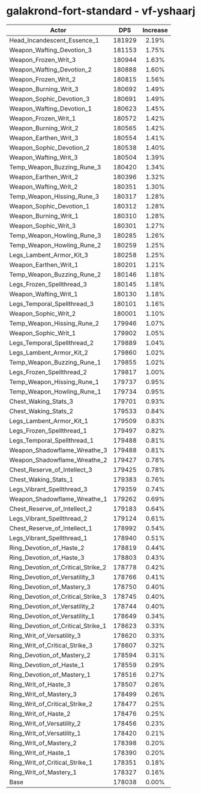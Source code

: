 # galakrond-fort-standard - vf-yshaarj
| Actor | DPS | Increase |
|---|:---:|:---:|
|Head_Incandescent_Essence_1|181929|2.19%|
|Weapon_Wafting_Devotion_3|181153|1.75%|
|Weapon_Frozen_Writ_3|180944|1.63%|
|Weapon_Wafting_Devotion_2|180888|1.60%|
|Weapon_Frozen_Writ_2|180815|1.56%|
|Weapon_Burning_Writ_3|180692|1.49%|
|Weapon_Sophic_Devotion_3|180691|1.49%|
|Weapon_Wafting_Devotion_1|180623|1.45%|
|Weapon_Frozen_Writ_1|180572|1.42%|
|Weapon_Burning_Writ_2|180565|1.42%|
|Weapon_Earthen_Writ_3|180554|1.41%|
|Weapon_Sophic_Devotion_2|180538|1.40%|
|Weapon_Wafting_Writ_3|180504|1.39%|
|Temp_Weapon_Buzzing_Rune_3|180420|1.34%|
|Weapon_Earthen_Writ_2|180396|1.32%|
|Weapon_Wafting_Writ_2|180351|1.30%|
|Temp_Weapon_Hissing_Rune_3|180317|1.28%|
|Weapon_Sophic_Devotion_1|180312|1.28%|
|Weapon_Burning_Writ_1|180310|1.28%|
|Weapon_Sophic_Writ_3|180301|1.27%|
|Temp_Weapon_Howling_Rune_3|180285|1.26%|
|Temp_Weapon_Howling_Rune_2|180259|1.25%|
|Legs_Lambent_Armor_Kit_3|180258|1.25%|
|Weapon_Earthen_Writ_1|180201|1.21%|
|Temp_Weapon_Buzzing_Rune_2|180146|1.18%|
|Legs_Frozen_Spellthread_3|180145|1.18%|
|Weapon_Wafting_Writ_1|180130|1.18%|
|Legs_Temporal_Spellthread_3|180101|1.16%|
|Weapon_Sophic_Writ_2|180001|1.10%|
|Temp_Weapon_Hissing_Rune_2|179946|1.07%|
|Weapon_Sophic_Writ_1|179902|1.05%|
|Legs_Temporal_Spellthread_2|179889|1.04%|
|Legs_Lambent_Armor_Kit_2|179860|1.02%|
|Temp_Weapon_Buzzing_Rune_1|179855|1.02%|
|Legs_Frozen_Spellthread_2|179817|1.00%|
|Temp_Weapon_Hissing_Rune_1|179737|0.95%|
|Temp_Weapon_Howling_Rune_1|179734|0.95%|
|Chest_Waking_Stats_3|179701|0.93%|
|Chest_Waking_Stats_2|179533|0.84%|
|Legs_Lambent_Armor_Kit_1|179509|0.83%|
|Legs_Frozen_Spellthread_1|179497|0.82%|
|Legs_Temporal_Spellthread_1|179488|0.81%|
|Weapon_Shadowflame_Wreathe_3|179488|0.81%|
|Weapon_Shadowflame_Wreathe_2|179427|0.78%|
|Chest_Reserve_of_Intellect_3|179425|0.78%|
|Chest_Waking_Stats_1|179383|0.76%|
|Legs_Vibrant_Spellthread_3|179359|0.74%|
|Weapon_Shadowflame_Wreathe_1|179262|0.69%|
|Chest_Reserve_of_Intellect_2|179183|0.64%|
|Legs_Vibrant_Spellthread_2|179124|0.61%|
|Chest_Reserve_of_Intellect_1|178992|0.54%|
|Legs_Vibrant_Spellthread_1|178940|0.51%|
|Ring_Devotion_of_Haste_2|178819|0.44%|
|Ring_Devotion_of_Haste_3|178803|0.43%|
|Ring_Devotion_of_Critical_Strike_2|178778|0.42%|
|Ring_Devotion_of_Versatility_3|178766|0.41%|
|Ring_Devotion_of_Mastery_3|178750|0.40%|
|Ring_Devotion_of_Critical_Strike_3|178745|0.40%|
|Ring_Devotion_of_Versatility_2|178744|0.40%|
|Ring_Devotion_of_Versatility_1|178649|0.34%|
|Ring_Devotion_of_Critical_Strike_1|178623|0.33%|
|Ring_Writ_of_Versatility_3|178620|0.33%|
|Ring_Writ_of_Critical_Strike_3|178607|0.32%|
|Ring_Devotion_of_Mastery_2|178594|0.31%|
|Ring_Devotion_of_Haste_1|178559|0.29%|
|Ring_Devotion_of_Mastery_1|178516|0.27%|
|Ring_Writ_of_Haste_3|178507|0.26%|
|Ring_Writ_of_Mastery_3|178499|0.26%|
|Ring_Writ_of_Critical_Strike_2|178477|0.25%|
|Ring_Writ_of_Haste_2|178476|0.25%|
|Ring_Writ_of_Versatility_2|178456|0.23%|
|Ring_Writ_of_Versatility_1|178420|0.21%|
|Ring_Writ_of_Mastery_2|178398|0.20%|
|Ring_Writ_of_Haste_1|178390|0.20%|
|Ring_Writ_of_Critical_Strike_1|178351|0.18%|
|Ring_Writ_of_Mastery_1|178327|0.16%|
|Base|178038|0.00%|
